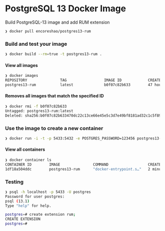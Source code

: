 # PostgreSQL 13 Docker Image

Build PostgreSQL-13 image and add RUM extension

```bash
❯ docker pull encoreshao/postgres13-rum
```

### Build and test your image

```bash
❯ docker build --rm=true -t postgres13-rum .
```

#### View all images

```bash
❯ docker images
REPOSITORY               TAG                 IMAGE ID            CREATED             SIZE
postgres13-rum           latest              b0f07c82b633        47 hours ago        370MB
```

#### Removes all images that match the specified ID 
```bash
❯ docker rmi -f b0f07c82b633
Untagged: postgres13-rum:latest
Deleted: sha256:b0f07c82b633470dc22c13ce66e45e5c3d7e49bf8181ad32c1c5f89c8ec04d84
```

### Use the image to create a new container

```bash
❯ docker run -i -t -p 5433:5432 -e POSTGRES_PASSWORD=123456 postgres13-rum
```

#### View all containers

```bash
❯ docker container ls
CONTAINER ID        IMAGE               COMMAND                  CREATED             STATUS              PORTS                    NAMES
1df18a504ddc        postgres13-rum      "docker-entrypoint.s…"   2 minutes ago       Up 2 minutes        0.0.0.0:5433->5432/tcp   gracious_grothendieck
```

### Testing

```bash
❯ psql -h localhost -p 5433 -U postgres
Password for user postgres:
psql (13.1)
Type "help" for help.

postgres=# create extension rum;
CREATE EXTENSION
postgres=#
```